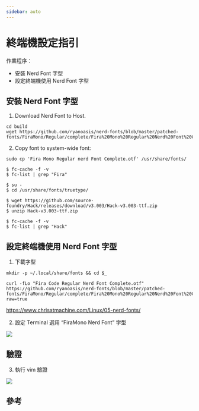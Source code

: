 ```yaml
---
sidebar: auto
---
```


# 終端機設定指引

作業程序：

- 安裝 Nerd Font 字型
- 設定終端機使用 Nerd Font 字型

## 安裝 Nerd Font 字型

1. Download Nerd Font to Host.

```
cd build
wget https://github.com/ryanoasis/nerd-fonts/blob/master/patched-fonts/FiraMono/Regular/complete/Fira%20Mono%20Regular%20Nerd%20Font%20Complete.otf
```

2. Copy font to system-wide font:

```
sudo cp 'Fira Mono Regular nerd Font Complete.otf' /usr/share/fonts/
```

```
$ fc-cache -f -v
$ fc-list | grep "Fira"
```

```
$ su -
$ cd /usr/share/fonts/truetype/

$ wget https://github.com/source-foundry/Hack/releases/download/v3.003/Hack-v3.003-ttf.zip
$ unzip Hack-v3.003-ttf.zip

$ fc-cache -f -v
$ fc-list | grep "Hack"
```

## 設定終端機使用 Nerd Font 字型

1. 下載字型

```
mkdir -p ~/.local/share/fonts && cd $_

curl -fLo "Fira Code Regular Nerd Font Complete.otf" https://github.com/ryanoasis/nerd-fonts/blob/master/patched-fonts/FiraMono/Regular/complete/Fira%20Mono%20Regular%20Nerd%20Font%20Complete.otf?raw=true
```

https://www.chrisatmachine.com/Linux/05-nerd-fonts/

2. 設定 Terminal 選用 “FiraMono Nerd Font” 字型

![](https://paper-attachments.dropbox.com/s_884ACC3F903C20183D095E3A6ABED35AD045655815A8292752602F404CA371B6_1610682123506_image.png)

## 驗證

3. 執行 vim 驗證

![](https://paper-attachments.dropbox.com/s_884ACC3F903C20183D095E3A6ABED35AD045655815A8292752602F404CA371B6_1610682234961_image.png)

## 參考
